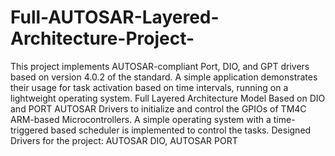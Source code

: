 # Full-AUTOSAR-Layered-Architecture-Project-
This project implements AUTOSAR-compliant Port, DIO, and GPT drivers based on version 4.0.2 of the standard. A simple application demonstrates their usage for task activation based on time intervals, running on a lightweight operating system. 
Full Layered Architecture Model Based on DIO and PORT AUTOSAR Drivers to initialize and control the GPIOs of TM4C ARM-based Microcontrollers. A simple operating system with a time-triggered based scheduler is implemented to control the tasks. Designed Drivers for the project: AUTOSAR DIO, AUTOSAR PORT
